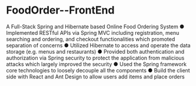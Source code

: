 # FoodOrder--FrontEnd
A Full-Stack Spring and Hibernate based Online Food Ordering System
●	Implemented RESTful APIs via Spring MVC including registration, menu searching and ordering, and checkout functionalities which promoted separation of concerns
●	Utilized Hibernate to access and operate the data storage (e.g. menus and restaurants)
●	Provided both authentication and authorization via Spring security to protect the application from malicious attacks which largely improved the security
●	Used the Spring framework core technologies to loosely decouple all the components
●	Build the client side with React and Ant Design to allow users add items and place orders
